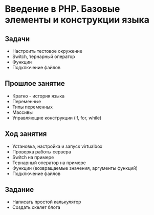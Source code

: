 # Введение в PHP. Базовые элементы и конструкции языка

## Задачи

* Настроить тестовое окружение
* Switch, тернарный оператор
* Функции
* Подключение файлов

## Прошлое занятие

* Кратко - история языка
* Переменные
* Типы переменных
* Массивы
* Управляющие конструкции (if, for, while)

## Ход занятия

* Установка, настройка и запуск virtualbox
* Проверка работы сервера
* Switch на примере
* Тернарный оператор на примере
* Функции (возвращаемые значения, аргументы функций)
* Подключение файлов

## Задание

* Написать простой калькулятор
* Создать скелет блога